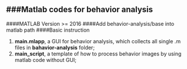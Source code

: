 ###Matlab codes for behavior analysis
-------------------------
####MATLAB Version >= 2016
####Add behavior-analysis/base into matlab path
####Basic instruction
1. __main.mlapp__, a GUI for behavior analysis, which collects all single .m files in __bahavior-analysis__ folder;
2. __main_script__, a template of how to process behavior images by using matlab code without GUI;
